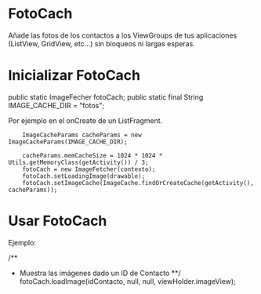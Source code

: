 FotoCach
========

Añade las fotos de los contactos a los ViewGroups de tus aplicaciones (ListView, GridView, etc...) sin bloqueos ni largas esperas.



Inicializar FotoCach
====================

public static ImageFecher fotoCach;
public static final String IMAGE_CACHE_DIR = "fotos";

 Por ejemplo en el onCreate de un ListFragment.

        ImageCacheParams cacheParams = new ImageCacheParams(IMAGE_CACHE_DIR);
		
        cacheParams.memCacheSize = 1024 * 1024 * Utils.getMemoryClass(getActivity()) / 3;        
        fotoCach = new ImageFetcher(contexto);
        fotoCach.setLoadingImage(drawable);
        fotoCach.setImageCache(ImageCache.findOrCreateCache(getActivity(), cacheParams));


Usar FotoCach
=============

Ejemplo:

  /**
  * Muestra las imágenes dado un ID de Contacto
  **/
  fotoCach.loadImage(idContacto, null, null, viewHolder.imageView);




